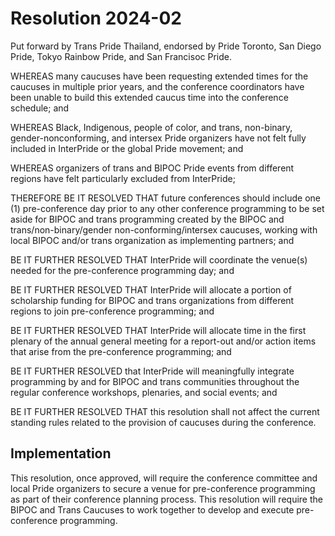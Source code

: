 # Resolution 2024-02

Put forward by Trans Pride Thailand, endorsed by Pride Toronto, San Diego Pride, Tokyo Rainbow Pride, and San Francisoc Pride.

WHEREAS many caucuses have been requesting extended times for the caucuses in multiple prior years, and the conference coordinators have been unable to build this extended caucus time into the conference schedule; and

WHEREAS Black, Indigenous, people of color, and trans, non-binary, gender-nonconforming, and intersex Pride organizers have not felt fully included in InterPride or the global Pride movement; and

WHEREAS organizers of trans and BIPOC Pride events from different regions have felt particularly excluded from InterPride;

THEREFORE BE IT RESOLVED THAT future conferences should include one (1) pre-conference day prior to any other conference programming to be set aside for BIPOC and trans programming created by the BIPOC and trans/non-binary/gender non-conforming/intersex caucuses, working with local BIPOC and/or trans organization as implementing partners; and 

BE IT FURTHER RESOLVED THAT InterPride will coordinate the venue(s) needed for the pre-conference programming day; and

BE IT FURTHER RESOLVED THAT InterPride will allocate a portion of scholarship funding for BIPOC and trans organizations from different regions to join pre-conference programming; and

BE IT FURTHER RESOLVED THAT InterPride will allocate time in the first plenary of the annual general meeting for a report-out and/or action items that arise from the pre-conference programming; and

BE IT FURTHER RESOLVED that InterPride will meaningfully integrate programming by and for BIPOC and trans communities throughout the regular conference workshops, plenaries, and social events; and

BE IT FURTHER RESOLVED THAT this resolution shall not affect the current standing rules related to the provision of caucuses during the conference.

## Implementation

This resolution, once approved, will require the conference committee and local Pride organizers to secure a venue for pre-conference programming as part of their conference planning process. This resolution will require the BIPOC and Trans Caucuses to work together to develop and execute pre-conference programming.
